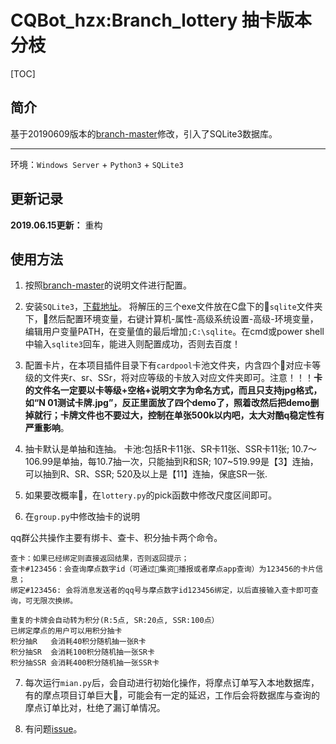# CQBot_hzx:Branch_lottery 抽卡版本分枝

[TOC]

## 简介

基于20190609版本的[branch-master](https://github.com/chinshin/CQBot_hzx/tree/32158e67410e8c018def1f68e25970ff5bfe2d58)修改，引入了SQLite3数据库。

------

环境：`Windows Server` + `Python3` + `SQLite3`


## 更新记录

**2019.06.15更新：** 重构

## 使用方法

1. 按照[branch-master](https://github.com/chinshin/CQBot_hzx#使用方法)的说明文件进行配置。

2. 安装`SQLite3`，[下载地址](https://www.sqlite.org/2018/sqlite-tools-win32-x86-3240000.zip)。
将解压的三个exe文件放在C盘下的`sqlite`文件夹下，然后配置环境变量，右键计算机-属性-高级系统设置-高级-环境变量，编辑用户变量PATH，在变量值的最后增加`;C:\sqlite`。在cmd或power shell中输入`sqlite3`回车，能进入则配置成功，否则去百度！

3. 配置卡片，在本项目插件目录下有`cardpool`卡池文件夹，内含四个对应卡等级的文件夹r、sr、SSr，将对应等级的卡放入对应文件夹即可。注意！！！**卡的文件名一定要以卡等级+空格+说明文字为命名方式，而且只支持jpg格式，如“N 01测试卡牌.jpg”，反正里面放了四个demo了，照着改然后把demo删掉就行；卡牌文件也不要过大，控制在单张500k以内吧，太大对酷q稳定性有严重影响**。

4. 抽卡默认是单抽和连抽。
卡池:包括R卡11张、SR卡11张、SSR卡11张;
10.7～106.99是单抽，每10.7抽一次，只能抽到R和SR;
107~519.99是【3】连抽，可以抽到R、SR、SSR;
520及以上是【11】连抽，保底SR一张.

5. 如果要改概率，在`lottery.py`的pick函数中修改尺度区间即可。

6. 在`group.py`中修改抽卡的说明

qq群公共操作主要有绑卡、查卡、积分抽卡两个命令。
```
查卡：如果已经绑定则直接返回结果，否则返回提示；
查卡#123456：会查询摩点数字id（可通过集资播报或者摩点app查询）为123456的卡片信息；
绑定#123456: 会将消息发送者的qq号与摩点数字id123456绑定，以后直接输入查卡即可查询，可无限次换绑。

重复的卡牌会自动转为积分(R:5点, SR:20点, SSR:100点）
已绑定摩点的用户可以用积分抽卡
积分抽R   会消耗40积分随机抽一张R卡
积分抽SR  会消耗100积分随机抽一张SR卡
积分抽SSR 会消耗400积分随机抽一张SSR卡
```

7. 每次运行`mian.py`后，会自动进行初始化操作，将摩点订单写入本地数据库，有的摩点项目订单巨大，可能会有一定的延迟，工作后会将数据库与查询的摩点订单比对，杜绝了漏订单情况。

8. 有问题[issue](https://github.com/chinshin/CQBot_hzx/issues)。
